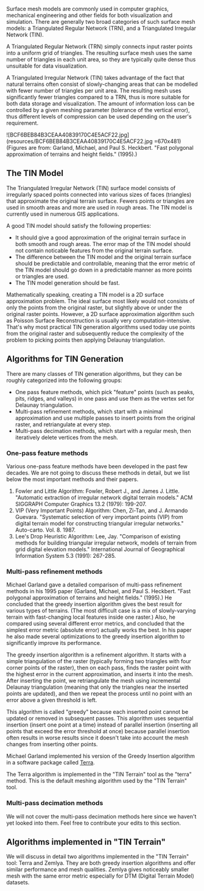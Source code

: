 Surface mesh models are commonly used in computer graphics, mechanical engineering and other fields for both visualization and simulation. There are generally two broad categories of such surface mesh models: a Triangulated Regular Network (TRN), and a Triangulated Irregular Network (TIN).

A Triangulated Regular Network (TRN) simply connects input raster points into a uniform grid of triangles. The resulting surface mesh uses the same number of triangles in each unit area, so they are typically quite dense thus unsuitable for data visualization.

A Triangulated Irregular Network (TIN) takes advantage of the fact that natural terrains often consist of slowly-changing areas that can be modelled with fewer number of triangles per unit area. The resulting mesh uses significantly fewer triangles compared to a TRN, thus is more suitable for both data storage and visualization. The amount of information loss can be controlled by a given meshing parameter (tolerance of the vertical error), thus different levels of compression can be used depending on the user's requirement.

![BCF6BEB84B3CEAA40839170C4E5ACF22.jpg](resources/BCF6BEB84B3CEAA40839170C4E5ACF22.jpg =670x481) (Figures are from: Garland, Michael, and Paul S. Heckbert. "Fast polygonal approximation of terrains and height fields." (1995).)

## The TIN Model

The Triangulated Irregular Network (TIN) surface model consists of irregularly spaced points connected into various sizes of faces (triangles) that approximate the original terrain surface. Fewers points or triangles are used in smooth areas and more are used in rough areas. The TIN model is currently used in numerous GIS applications.

A good TIN model should satisfy the following properties:
* It should give a good approximation of the original terrain surface in both smooth and rough areas. The error map of the TIN model should not contain noticable features from the original terrain surface.
* The difference between the TIN model and the original terrain surface should be predictable and controllable, meaning that the error metric of the TIN model should go down in a predictable manner as more points or triangles are used.
* The TIN model generation should be fast.

Mathematically speaking, creating a TIN model is a 2D surface approximation problem. The ideal surface most likely would not consists of only the points from the original raster, but slightly above or under the original raster points. However, a 2D surface approximation algorithm such as Poisson Surface Reconstruction is usually very computation-intensive. That's why most practical TIN generation algorithms used today use points from the original raster and subsequently reduce the complexity of the problem to picking points then applying Delaunay triangulation.

## Algorithms for TIN Generation

There are many classes of TIN generation algorithms, but they can be roughly categorized into the following groups:
* One pass feature methods, which pick "feature" points (such as peaks, pits, ridges, and valleys) in one pass and use them as the vertex set for Delaunay triangulation.
* Multi-pass refinement methods, which start with a minimal approximation and use multiple passes to insert points from the original raster, and retriangulate at every step.
* Multi-pass decimation methods, which start with a regular mesh, then iteratively delete vertices from the mesh.

### One-pass feature methods

Various one-pass feature methods have been developed in the past few decades. We are not going to discuss these methods in detail, but we list below the most important methods and their papers.

1. Fowler and Little Algorithm:
    Fowler, Robert J., and James J. Little. "Automatic extraction of irregular network digital terrain models." ACM SIGGRAPH Computer Graphics 13.2 (1979): 199-207.
2. VIP (Very Important Points) Algorithm:
    Chen, Zi-Tan, and J. Armando Guevara. "Systematic selection of very important points (VIP) from digital terrain model for constructing triangular irregular networks." Auto-carto. Vol. 8. 1987.
3. Lee's Drop Heuristic Algorithm:
    Lee, Jay. "Comparison of existing methods for building triangular irregular network, models of terrain from grid digital elevation models." International Journal of Geographical Information System 5.3 (1991): 267-285.

### Multi-pass refinement methods

Michael Garland gave a detailed comparison of multi-pass refinement methods in his 1995 paper (Garland, Michael, and Paul S. Heckbert. "Fast polygonal approximation of terrains and height fields." (1995).) He concluded that the greedy insertion algorithm gives the best result for various types of terrains. (The most difficult case is a mix of slowly-varying terrain with fast-changing local features inside one raster.) Also, he compared using several different error metrics, and concluded that the simplest error metric (absolute error) actually works the best. In his paper he also made several optimizations to the greedy insertion algorithm to significantly improve its performance.

The greedy insertion algorithm is a refinement algorithm. It starts with a simple triangulation of the raster (typically forming two triangles with four corner points of the raster), then on each pass, finds the raster point with the highest error in the current approximation, and inserts it into the mesh. After inserting the point, we retriangulate the mesh using incremental Delaunay triangulation (meaning that only the triangles near the inserted points are updated), and then we repeat the process until no point with an error above a given threshold is left.

This algorithm is called "greedy" because each inserted point cannot be updated or removed in subsequent passes. This algorithm uses sequential insertion (insert one point at a time) instead of parallel insertion (inserting all points that exceed the error threshold at once) because parallel insertion often results in worse results since it doesn't take into account the mesh changes from inserting other points.

Michael Garland implemented his version of the Greedy Insertion algorithm in a software package called [Terra](https://mgarland.org/software/terra.html).

The Terra algorithm is implemented in the "TIN Terrain" tool as the "terra" method. This is the default meshing algorithm used by the "TIN Terrain" tool.

### Multi-pass decimation methods

We will not cover the multi-pass decimation methods here since we haven't yet looked into them. Feel free to contribute your edits to this section.

## Algorithms implemented in "TIN Terrain"

We will discuss in detail two algorithms implemented in the "TIN Terrain" tool: Terra and Zemlya. They are both greedy insertion algorithms and offer similar performance and mesh qualities. Zemlya gives noticeably smaller mesh with the same error metric especially for DTM (Digital Terrain Model) datasets.

